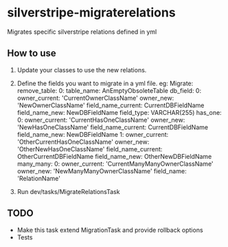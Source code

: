 # silverstripe-migraterelations
Migrates specific silverstripe relations defined in yml
 
## How to use
1. Update your classes to use the new relations.
2. Define the fields you want to migrate in a yml file. eg: 
  Migrate:
  remove_table:
    0:
      table_name: AnEmptyObsoleteTable
  db_field:
    0:
      owner_current: 'CurrentOwnerClassName'
      owner_new: 'NewOwnerClassName'
      field_name_current: CurrentDBFieldName
      field_name_new: NewDBFieldName
      field_type: VARCHAR(255)
  has_one:
    0:
      owner_current: 'CurrentHasOneClassName'
      owner_new: 'NewHasOneClassName'
      field_name_current: CurrentDBFieldName
      field_name_new: NewDBFieldName
    1:
      owner_current: 'OtherCurrentHasOneClassName'
      owner_new: 'OtherNewHasOneClassName'
      field_name_current: OtherCurrentDBFieldName
      field_name_new: OtherNewDBFieldName
  many_many:
    0:
      owner_current: 'CurrentManyManyOwnerClassName'
      owner_new: 'NewManyManyOwnerClassName'
      field_name: 'RelationName'

3. Run dev/tasks/MigrateRelationsTask


## TODO
* Make this task extend MigrationTask and provide rollback options
* Tests
